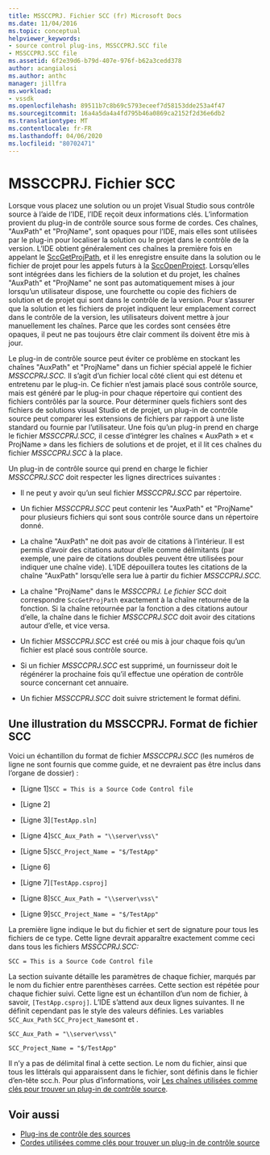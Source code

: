 ```yaml
---
title: MSSCCPRJ. Fichier SCC (fr) Microsoft Docs
ms.date: 11/04/2016
ms.topic: conceptual
helpviewer_keywords:
- source control plug-ins, MSSCCPRJ.SCC file
- MSSCCPRJ.SCC file
ms.assetid: 6f2e39d6-b79d-407e-976f-b62a3cedd378
author: acangialosi
ms.author: anthc
manager: jillfra
ms.workload:
- vssdk
ms.openlocfilehash: 89511b7c8b69c5793eceef7d58153dde253a4f47
ms.sourcegitcommit: 16a4a5da4a4fd795b46a0869ca2152f2d36e6db2
ms.translationtype: MT
ms.contentlocale: fr-FR
ms.lasthandoff: 04/06/2020
ms.locfileid: "80702471"
---
```

# <a name="mssccprjscc-file"></a>MSSCCPRJ. Fichier SCC
Lorsque vous placez une solution ou un projet Visual Studio sous contrôle source à l’aide de l’IDE, l’IDE reçoit deux informations clés. L’information provient du plug-in de contrôle source sous forme de cordes. Ces chaînes, "AuxPath" et "ProjName", sont opaques pour l’IDE, mais elles sont utilisées par le plug-in pour localiser la solution ou le projet dans le contrôle de la version. L’IDE obtient généralement ces chaînes la première fois en appelant le [SccGetProjPath](../extensibility/sccgetprojpath-function.md), et il les enregistre ensuite dans la solution ou le fichier de projet pour les appels futurs à la [SccOpenProject](../extensibility/sccopenproject-function.md). Lorsqu’elles sont intégrées dans les fichiers de la solution et du projet, les chaînes "AuxPath" et "ProjName" ne sont pas automatiquement mises à jour lorsqu’un utilisateur dispose, une fourchette ou copie des fichiers de solution et de projet qui sont dans le contrôle de la version. Pour s’assurer que la solution et les fichiers de projet indiquent leur emplacement correct dans le contrôle de la version, les utilisateurs doivent mettre à jour manuellement les chaînes. Parce que les cordes sont censées être opaques, il peut ne pas toujours être clair comment ils doivent être mis à jour.

 Le plug-in de contrôle source peut éviter ce problème en stockant les chaînes "AuxPath" et "ProjName" dans un fichier spécial appelé le fichier *MSSCCPRJ.SCC.* Il s’agit d’un fichier local côté client qui est détenu et entretenu par le plug-in. Ce fichier n’est jamais placé sous contrôle source, mais est généré par le plug-in pour chaque répertoire qui contient des fichiers contrôlés par la source. Pour déterminer quels fichiers sont des fichiers de solutions visual Studio et de projet, un plug-in de contrôle source peut comparer les extensions de fichiers par rapport à une liste standard ou fournie par l’utilisateur. Une fois qu’un plug-in prend en charge le fichier *MSSCCPRJ.SCC,* il cesse d’intégrer les chaînes « AuxPath » et « ProjName » dans les fichiers de solutions et de projet, et il lit ces chaînes du fichier *MSSCCPRJ.SCC* à la place.

 Un plug-in de contrôle source qui prend en charge le fichier *MSSCCPRJ.SCC* doit respecter les lignes directrices suivantes :

- Il ne peut y avoir qu’un seul fichier *MSSCCPRJ.SCC* par répertoire.

- Un fichier *MSSCCPRJ.SCC* peut contenir les "AuxPath" et "ProjName" pour plusieurs fichiers qui sont sous contrôle source dans un répertoire donné.

- La chaîne "AuxPath" ne doit pas avoir de citations à l’intérieur. Il est permis d’avoir des citations autour d’elle comme délimitants (par exemple, une paire de citations doubles peuvent être utilisées pour indiquer une chaîne vide). L’IDE dépouillera toutes les citations de la chaîne "AuxPath" lorsqu’elle sera lue à partir du fichier *MSSCCPRJ.SCC.*

- La chaîne "ProjName" dans le *MSSCCPRJ. Le fichier SCC* doit correspondre `SccGetProjPath` exactement à la chaîne retournée de la fonction. Si la chaîne retournée par la fonction a des citations autour d’elle, la chaîne dans le fichier *MSSCCPRJ.SCC* doit avoir des citations autour d’elle, et vice versa.

- Un fichier *MSSCCPRJ.SCC* est créé ou mis à jour chaque fois qu’un fichier est placé sous contrôle source.

- Si un fichier *MSSCCPRJ.SCC* est supprimé, un fournisseur doit le régénérer la prochaine fois qu’il effectue une opération de contrôle source concernant cet annuaire.

- Un fichier *MSSCCPRJ.SCC* doit suivre strictement le format défini.

## <a name="an-illustration-of-the-mssccprjscc-file-format"></a>Une illustration du MSSCCPRJ. Format de fichier SCC
 Voici un échantillon du format de fichier *MSSCCPRJ.SCC* (les numéros de ligne ne sont fournis que comme guide, et ne devraient pas être inclus dans l’organe de dossier) :

- [Ligne 1]`SCC = This is a Source Code Control file`

- [Ligne 2]

- [Ligne 3]`[TestApp.sln]`

- [Ligne 4]`SCC_Aux_Path = "\\server\vss\"`

- [Ligne 5]`SCC_Project_Name = "$/TestApp"`

- [Ligne 6]

- [Ligne 7]`[TestApp.csproj]`

- [Ligne 8]`SCC_Aux_Path = "\\server\vss\"`

- [Ligne 9]`SCC_Project_Name = "$/TestApp"`

 La première ligne indique le but du fichier et sert de signature pour tous les fichiers de ce type. Cette ligne devrait apparaître exactement comme ceci dans tous les fichiers *MSSCCPRJ.SCC:*

 `SCC = This is a Source Code Control file`

 La section suivante détaille les paramètres de chaque fichier, marqués par le nom du fichier entre parenthèses carrées. Cette section est répétée pour chaque fichier suivi. Cette ligne est un échantillon d’un nom de fichier, à savoir, `[TestApp.csproj]`. L’IDE s’attend aux deux lignes suivantes. Il ne définit cependant pas le style des valeurs définies. Les variables `SCC_Aux_Path` `SCC_Project_Name`sont et .

 `SCC_Aux_Path = "\\server\vss\"`

 `SCC_Project_Name = "$/TestApp"`

 Il n’y a pas de délimital final à cette section. Le nom du fichier, ainsi que tous les littérals qui apparaissent dans le fichier, sont définis dans le fichier d’en-tête scc.h. Pour plus d’informations, voir [Les chaînes utilisées comme clés pour trouver un plug-in de contrôle source](../extensibility/strings-used-as-keys-for-finding-a-source-control-plug-in.md).

## <a name="see-also"></a>Voir aussi
- [Plug-ins de contrôle des sources](../extensibility/source-control-plug-ins.md)
- [Cordes utilisées comme clés pour trouver un plug-in de contrôle source](../extensibility/strings-used-as-keys-for-finding-a-source-control-plug-in.md)
